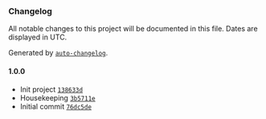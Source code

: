 ### Changelog

All notable changes to this project will be documented in this file. Dates are displayed in UTC.

Generated by [`auto-changelog`](https://github.com/CookPete/auto-changelog).

#### 1.0.0

- Init project [`138633d`](https://github.com/ddamato/html-by-css/commit/138633d456a2e53f39cf9b8537f72f9907a6b733)
- Housekeeping [`3b5711e`](https://github.com/ddamato/html-by-css/commit/3b5711e66201ccf11a623ccc243fb66bec19e26c)
- Initial commit [`76dc5de`](https://github.com/ddamato/html-by-css/commit/76dc5dee2a6e9b6c0546bb4a7786e4601eb1a972)
